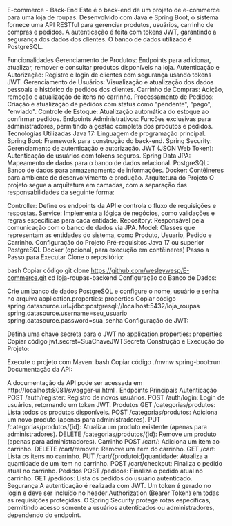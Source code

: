 E-commerce - Back-End
Este é o back-end de um projeto de e-commerce para uma loja de roupas. Desenvolvido com Java e Spring Boot, o sistema fornece uma API RESTful para gerenciar produtos, usuários, carrinho de compras e pedidos. A autenticação é feita com tokens JWT, garantindo a segurança dos dados dos clientes. O banco de dados utilizado é PostgreSQL.

Funcionalidades
Gerenciamento de Produtos: Endpoints para adicionar, atualizar, remover e consultar produtos disponíveis na loja.
Autenticação e Autorização: Registro e login de clientes com segurança usando tokens JWT.
Gerenciamento de Usuários: Visualização e atualização dos dados pessoais e histórico de pedidos dos clientes.
Carrinho de Compras: Adição, remoção e atualização de itens no carrinho.
Processamento de Pedidos: Criação e atualização de pedidos com status como "pendente", "pago", "enviado".
Controle de Estoque: Atualização automática do estoque ao confirmar pedidos.
Endpoints Administrativos: Funções exclusivas para administradores, permitindo a gestão completa dos produtos e pedidos.
Tecnologias Utilizadas
Java 17: Linguagem de programação principal.
Spring Boot: Framework para construção do back-end.
Spring Security: Gerenciamento de autenticação e autorização.
JWT (JSON Web Token): Autenticação de usuários com tokens seguros.
Spring Data JPA: Mapeamento de dados para o banco de dados relacional.
PostgreSQL: Banco de dados para armazenamento de informações.
Docker: Contêineres para ambiente de desenvolvimento e produção.
Arquitetura do Projeto
O projeto segue a arquitetura em camadas, com a separação das responsabilidades da seguinte forma:

Controller: Define os endpoints da API e controla o fluxo de requisições e respostas.
Service: Implementa a lógica de negócios, como validações e regras específicas para cada entidade.
Repository: Responsável pela comunicação com o banco de dados via JPA.
Model: Classes que representam as entidades do sistema, como Produto, Usuario, Pedido e Carrinho.
Configuração do Projeto
Pré-requisitos
Java 17 ou superior
PostgreSQL
Docker (opcional, para execução em contêineres)
Passo a Passo para Executar
Clone o repositório:

bash
Copiar código
git clone https://github.com/wesleywesp/E-commerce.git
cd loja-roupas-backend
Configuração do Banco de Dados:

Crie um banco de dados PostgreSQL e configure o nome, usuário e senha no arquivo application.properties:
properties
Copiar código
spring.datasource.url=jdbc:postgresql://localhost:5432/loja_roupas
spring.datasource.username=seu_usuario
spring.datasource.password=sua_senha
Configuração de JWT:

Defina uma chave secreta para o JWT no application.properties:
properties
Copiar código
jwt.secret=SuaChaveJWTSecreta
Construção e Execução do Projeto:

Execute o projeto com Maven:
bash
Copiar código
./mvnw spring-boot:run
Documentação da API:

A documentação da API pode ser acessada em http://localhost:8081/swagger-ui.html .
Endpoints Principais
Autenticação
POST /auth/register: Registro de novos usuários.
POST /auth/login: Login de usuários, retornando um token JWT.
Produtos
GET /categorias/produtos: Lista todos os produtos disponíveis.
POST /categorias/produtos: Adiciona um novo produto (apenas para administradores).
PUT /categorias/produtos/{id}: Atualiza um produto existente (apenas para administradores).
DELETE /categorias/produtos/{id}: Remove um produto (apenas para administradores).
Carrinho
POST /cart/: Adiciona um item ao carrinho.
DELETE /cart/remover: Remove um item do carrinho.
GET /cart: Lista os itens no carrinho.
PUT /cart/{produtoid}quantidade: Atualiza a quantidade de um item no carrinho.
POST /cart/checkout: Finaliza o pedido atual no carrinho.
Pedidos
POST /pedidos: Finaliza o pedido atual no carrinho.
GET /pedidos: Lista os pedidos do usuário autenticado.
Segurança
A autenticação é realizada com JWT. Um token é gerado no login e deve ser incluído no header Authorization (Bearer Token) em todas as requisições protegidas.
O Spring Security protege rotas específicas, permitindo acesso somente a usuários autenticados ou administradores, dependendo do endpoint.
